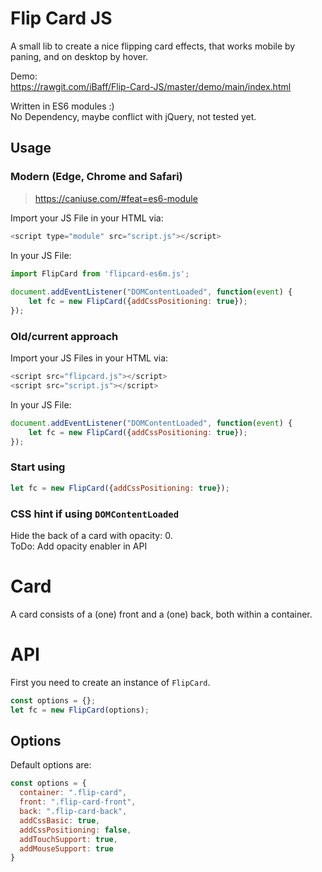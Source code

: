 # Flip Card JS
A small lib to create a nice flipping card effects, 
that works mobile by paning, and on desktop by hover.

Demo:  
https://rawgit.com/iBaff/Flip-Card-JS/master/demo/main/index.html


Written in ES6 modules :)  
No Dependency, maybe conflict with jQuery, not tested yet.

## Usage

### Modern (Edge, Chrome and Safari)
> https://caniuse.com/#feat=es6-module

Import your JS File in your HTML via:

```javascript
<script type="module" src="script.js"></script>
```

In your JS File:

```javascript
import FlipCard from 'flipcard-es6m.js';
 
document.addEventListener("DOMContentLoaded", function(event) {
    let fc = new FlipCard({addCssPositioning: true});
});
```

### Old/current approach
Import your JS Files in your HTML via:

```javascript
<script src="flipcard.js"></script>
<script src="script.js"></script>
```

In your JS File:

```javascript
document.addEventListener("DOMContentLoaded", function(event) {
    let fc = new FlipCard({addCssPositioning: true});
});
```

### Start using
```javascript
let fc = new FlipCard({addCssPositioning: true});
```

### CSS hint if using `DOMContentLoaded`
Hide the back of a card with opacity: 0.  
ToDo: Add opacity enabler in API

# Card
A card consists of a (one) front and a (one) back, both within a container.

# API
First you need to create an instance of `FlipCard`.

```javascript
const options = {};
let fc = new FlipCard(options);
```

## Options
Default options are:

```javascript
const options = {
  container: ".flip-card",
  front: ".flip-card-front",
  back: ".flip-card-back",
  addCssBasic: true,
  addCssPositioning: false,
  addTouchSupport: true,
  addMouseSupport: true
}
```
